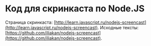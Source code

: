 # Код для скринкаста по Node.JS

Страница скринкаста: [http://learn.javascript.ru/nodejs-screencast](http://learn.javascript.ru/nodejs-screencast).
Исходные тексты: [https://github.com/iliakan/nodejs-screencast](https://github.com/iliakan/nodejs-screencast).